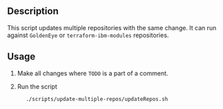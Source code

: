 ## Description

This script updates multiple repositories with the same change. It can run against `GoldenEye` or `terraform-ibm-modules` repositories.

## Usage

1. Make all changes where `TODO` is a part of a comment.

2. Run the script
```
      ./scripts/update-multiple-repos/updateRepos.sh
```
